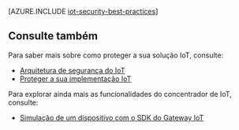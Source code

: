 <properties
 pageTitle="Melhores práticas de IoT segurança | Microsoft Azure"
 description="Melhores práticas de segurança para proteger a sua infraestrutura de IoT"
 services="iot-hub"
 documentationCenter=""
 authors="YuriDio"
 manager="timlt"
 editor=""/>

<tags
 ms.service="iot-hub"
 ms.devlang="na"
 ms.topic="article"
 ms.tgt_pltfrm="na"
 ms.workload="na"
 ms.date="10/17/2016"
 ms.author="yurid"/>
 
[AZURE.INCLUDE [iot-security-best-practices](../../includes/iot-security-best-practices.md)]

## <a name="see-also"></a>Consulte também

Para saber mais sobre como proteger a sua solução IoT, consulte:

- [Arquitetura de segurança do IoT][lnk-security-architecture]
- [Proteger a sua implementação IoT][lnk-security-deployment]

Para explorar ainda mais as funcionalidades do concentrador de IoT, consulte:

- [Simulação de um dispositivo com o SDK do Gateway IoT][lnk-gateway]

[lnk-security-architecture]: iot-hub-security-architecture.md
[lnk-security-deployment]: iot-hub-security-deployment.md

[lnk-gateway]: iot-hub-linux-gateway-sdk-simulated-device.md